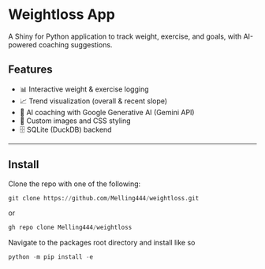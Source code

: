 # Weightloss App

A Shiny for Python application to track weight, exercise, and goals, with AI-powered coaching suggestions.

## Features
- 📊 Interactive weight & exercise logging
- 📈 Trend visualization (overall & recent slope)
- 🤖 AI coaching with Google Generative AI (Gemini API)
- 🎨 Custom images and CSS styling
- 🗄 SQLite (DuckDB) backend

---

## Install

Clone the repo with one of the following:

```python
git clone https://github.com/Melling444/weightloss.git
```

or

```python
gh repo clone Melling444/weightloss
```

Navigate to the packages root directory and install like so

```python
python -m pip install -e 
```